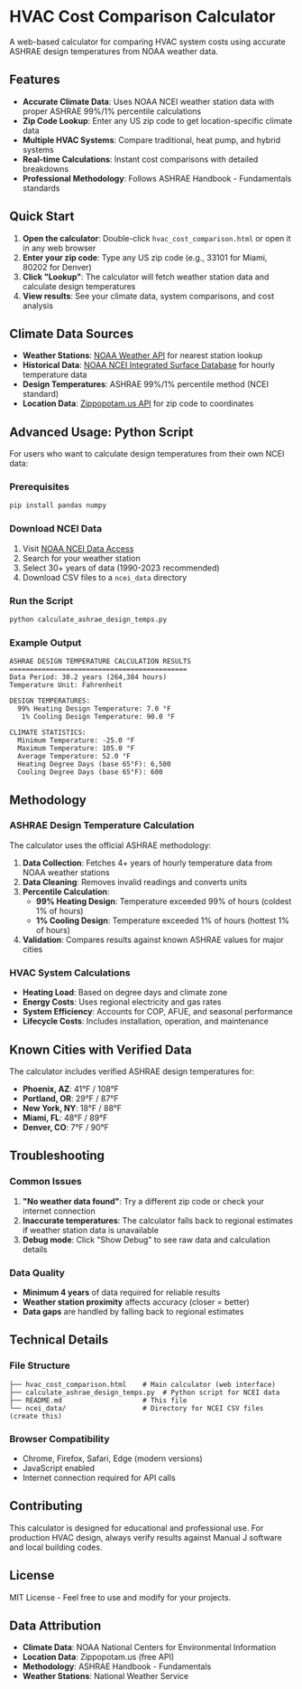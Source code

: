 # HVAC Cost Comparison Calculator

A web-based calculator for comparing HVAC system costs using accurate ASHRAE design temperatures from NOAA weather data.

## Features

- **Accurate Climate Data**: Uses NOAA NCEI weather station data with proper ASHRAE 99%/1% percentile calculations
- **Zip Code Lookup**: Enter any US zip code to get location-specific climate data
- **Multiple HVAC Systems**: Compare traditional, heat pump, and hybrid systems
- **Real-time Calculations**: Instant cost comparisons with detailed breakdowns
- **Professional Methodology**: Follows ASHRAE Handbook - Fundamentals standards

## Quick Start

1. **Open the calculator**: Double-click `hvac_cost_comparison.html` or open it in any web browser
2. **Enter your zip code**: Type any US zip code (e.g., 33101 for Miami, 80202 for Denver)
3. **Click "Lookup"**: The calculator will fetch weather station data and calculate design temperatures
4. **View results**: See your climate data, system comparisons, and cost analysis

## Climate Data Sources

- **Weather Stations**: [NOAA Weather API](https://api.weather.gov/) for nearest station lookup
- **Historical Data**: [NOAA NCEI Integrated Surface Database](https://www.ncei.noaa.gov/data/global-hourly/) for hourly temperature data
- **Design Temperatures**: ASHRAE 99%/1% percentile method (NCEI standard)
- **Location Data**: [Zippopotam.us API](https://zippopotam.us/) for zip code to coordinates

## Advanced Usage: Python Script

For users who want to calculate design temperatures from their own NCEI data:

### Prerequisites

```bash
pip install pandas numpy
```

### Download NCEI Data

1. Visit [NOAA NCEI Data Access](https://www.ncei.noaa.gov/data/global-hourly/)
2. Search for your weather station
3. Select 30+ years of data (1990-2023 recommended)
4. Download CSV files to a `ncei_data` directory

### Run the Script

```bash
python calculate_ashrae_design_temps.py
```

### Example Output

```
ASHRAE DESIGN TEMPERATURE CALCULATION RESULTS
============================================
Data Period: 30.2 years (264,384 hours)
Temperature Unit: Fahrenheit

DESIGN TEMPERATURES:
  99% Heating Design Temperature: 7.0 °F
   1% Cooling Design Temperature: 90.0 °F

CLIMATE STATISTICS:
  Minimum Temperature: -25.0 °F
  Maximum Temperature: 105.0 °F
  Average Temperature: 52.0 °F
  Heating Degree Days (base 65°F): 6,500
  Cooling Degree Days (base 65°F): 600
```

## Methodology

### ASHRAE Design Temperature Calculation

The calculator uses the official ASHRAE methodology:

1. **Data Collection**: Fetches 4+ years of hourly temperature data from NOAA weather stations
2. **Data Cleaning**: Removes invalid readings and converts units
3. **Percentile Calculation**:
   - **99% Heating Design**: Temperature exceeded 99% of hours (coldest 1% of hours)
   - **1% Cooling Design**: Temperature exceeded 1% of hours (hottest 1% of hours)
4. **Validation**: Compares results against known ASHRAE values for major cities

### HVAC System Calculations

- **Heating Load**: Based on degree days and climate zone
- **Energy Costs**: Uses regional electricity and gas rates
- **System Efficiency**: Accounts for COP, AFUE, and seasonal performance
- **Lifecycle Costs**: Includes installation, operation, and maintenance

## Known Cities with Verified Data

The calculator includes verified ASHRAE design temperatures for:

- **Phoenix, AZ**: 41°F / 108°F
- **Portland, OR**: 29°F / 87°F  
- **New York, NY**: 18°F / 88°F
- **Miami, FL**: 48°F / 89°F
- **Denver, CO**: 7°F / 90°F

## Troubleshooting

### Common Issues

1. **"No weather data found"**: Try a different zip code or check your internet connection
2. **Inaccurate temperatures**: The calculator falls back to regional estimates if weather station data is unavailable
3. **Debug mode**: Click "Show Debug" to see raw data and calculation details

### Data Quality

- **Minimum 4 years** of data required for reliable results
- **Weather station proximity** affects accuracy (closer = better)
- **Data gaps** are handled by falling back to regional estimates

## Technical Details

### File Structure

```
├── hvac_cost_comparison.html    # Main calculator (web interface)
├── calculate_ashrae_design_temps.py  # Python script for NCEI data
├── README.md                    # This file
└── ncei_data/                   # Directory for NCEI CSV files (create this)
```

### Browser Compatibility

- Chrome, Firefox, Safari, Edge (modern versions)
- JavaScript enabled
- Internet connection required for API calls

## Contributing

This calculator is designed for educational and professional use. For production HVAC design, always verify results against Manual J software and local building codes.

## License

MIT License - Feel free to use and modify for your projects.

## Data Attribution

- **Climate Data**: NOAA National Centers for Environmental Information
- **Location Data**: Zippopotam.us (free API)
- **Methodology**: ASHRAE Handbook - Fundamentals
- **Weather Stations**: National Weather Service

